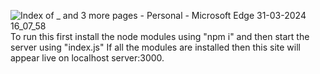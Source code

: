 ![Index of _ and 3 more pages - Personal - Microsoft​ Edge 31-03-2024 16_07_58](https://github.com/Manasavybhavi/Bored-API/assets/93705309/a3df6fd0-6a08-43ee-92ec-31754547c9e0)
To run this first install the node modules using "npm i" and then start the server using "index.js"
If all the modules are installed then this site will appear live on localhost server:3000.
